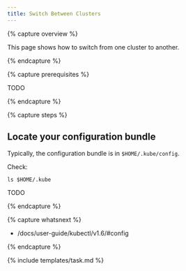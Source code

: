 ```yaml
---
title: Switch Between Clusters
---
```


{% capture overview %}

This page shows how to switch from one cluster to another.

{% endcapture %}


{% capture prerequisites %}

TODO

{% endcapture %}


{% capture steps %}

## Locate your configuration bundle

Typically, the configuration bundle is in `$HOME/.kube/config`.

Check:

```shell
ls $HOME/.kube
```



TODO

{% endcapture %}


{% capture whatsnext %}

* /docs/user-guide/kubectl/v1.6/#config

{% endcapture %}

{% include templates/task.md %}
